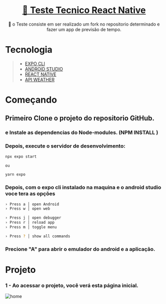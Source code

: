 <h1 align="center">
    <a href="https://pt-br.reactjs.org/">🔗 Teste Tecnico React Native</a>
</h1>
<p align="center">🚀 o Teste consiste em ser realizado um fork no repositorio determinado e fazer um app de previsão de tempo.</p>

# Tecnologia 
> * [EXPO CLI](#Utilisation)
> * [ANDROID STUDIO](#Utilisation)
> * [REACT NATIVE](#Utilisation)
> * [API WEATHER](#Utilisation)

#
# Começando

  
  ## Primeiro Clone o projeto do repositorio GitHub.
   ### e Instale as dependencias do Node-modules. (NPM INSTALL )

   ### Depois, execute o servidor de desenvolvimento:


   ```bash
   npx expo start 

   ou
   
   yarn expo 
  ```
   ### Depois, com o expo cli instalado na maquina e o android studio voce tera as opções 

```bash
› Press a │ open Android
› Press w │ open web

› Press j │ open debugger
› Press r │ reload app
› Press m │ toggle menu

› Press ? │ show all commands
```
### Precione "A" para abrir o emulador do android e a aplicação.

# Projeto 


###  1 - Ao acessar o projeto, você verá esta página inicial.
![home](https://github.com/LucasMoreira360/images/blob/main/Readme/Screen-pronto.png)
